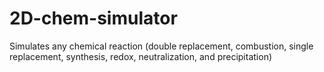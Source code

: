 # 2D-chem-simulator
Simulates any chemical reaction (double replacement, combustion, single replacement, synthesis, redox, neutralization, and precipitation)
